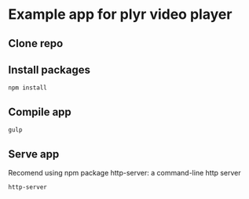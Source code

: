 # Example app for plyr video player

## Clone repo


## Install packages
```
npm install
```

## Compile app
```
gulp
```

## Serve app
Recomend using npm package http-server: a command-line http server
```
http-server
```


